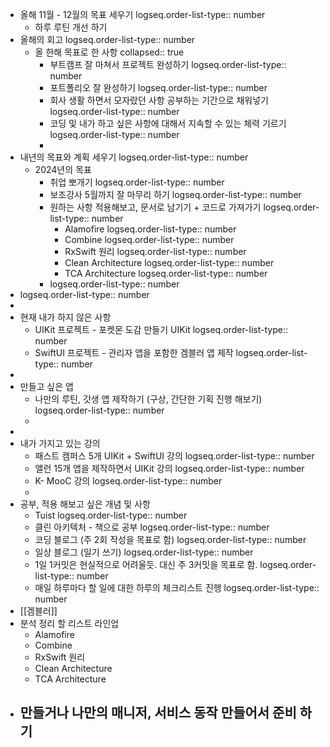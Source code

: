 - 올해 11월  - 12월의 목표 세우기
  logseq.order-list-type:: number
	- 하루 루틴 개선 하기
- 올해의 회고
  logseq.order-list-type:: number
	- 올 한해 목표로 한 사항
	  collapsed:: true
		- 부트캠프 잘 마쳐서 프로젝트 완성하기
		  logseq.order-list-type:: number
		- 포트폴리오 잘 완성하기
		  logseq.order-list-type:: number
		- 회사 생활 하면서 모자랐던 사항 공부하는 기간으로 채워넣기
		  logseq.order-list-type:: number
		- 코딩 및 내가 하고 싶은 사항에 대해서 지속할 수 있는 체력 기르기
		  logseq.order-list-type:: number
		-
- 내년의 목표와 계획 세우기
  logseq.order-list-type:: number
	- 2024년의 목표
		- 취업 뽀개기
		  logseq.order-list-type:: number
		- 보조강사 5월까지 잘 마무리 하기
		  logseq.order-list-type:: number
		- 원하는 사항 적용해보고, 문서로 남기기 + 코드로 가져가기
		  logseq.order-list-type:: number
			- Alamofire
			  logseq.order-list-type:: number
			- Combine
			  logseq.order-list-type:: number
			- RxSwift 원리
			  logseq.order-list-type:: number
			- Clean Architecture
			  logseq.order-list-type:: number
			- TCA Architecture
			  logseq.order-list-type:: number
		- logseq.order-list-type:: number
- logseq.order-list-type:: number
-
- 현재 내가 하지 않은 사항
	- UIKit 프로젝트     - 포켓몬 도감 만들기 UIKit
	  logseq.order-list-type:: number
	- SwiftUI 프로젝트 - 관리자 앱을 포함한 겜블러 앱 제작
	  logseq.order-list-type:: number
-
- 만들고 싶은 앱
	- 나만의 루틴, 갓생 앱 제작하기 (구상, 간단한 기획 진행 해보기)
	  logseq.order-list-type:: number
	-
-
- 내가 가지고 있는 강의
	- 패스트 캠퍼스 5개 UIKit + SwiftUI 강의
	  logseq.order-list-type:: number
	- 앨런 15개 앱을 제작하면서 UIKit 강의
	  logseq.order-list-type:: number
	- K- MooC 강의
	  logseq.order-list-type:: number
	-
- 공부, 적용 해보고 싶은 개념 및 사항
	- Tuist
	  logseq.order-list-type:: number
	- 클린 아키텍처 - 책으로 공부
	  logseq.order-list-type:: number
	- 코딩 블로그 (주 2회 작성을 목표로 함)
	  logseq.order-list-type:: number
	- 일상 블로그 (일기 쓰기)
	  logseq.order-list-type:: number
	- 1일 1커밋은 현실적으로 어려울듯. 대신 주 3커밋을 목표로 함.
	  logseq.order-list-type:: number
	- 매일 하루마다 할 일에 대한 하루의 체크리스트 진행
	  logseq.order-list-type:: number
- [[겜블러]]
- 분석 정리 할 리스트 라인업
	- Alamofire
	- Combine
	- RxSwift 원리
	- Clean Architecture
	- TCA Architecture
- 만들거나 나만의 매니저, 서비스 동작 만들어서 준비 하기
	-